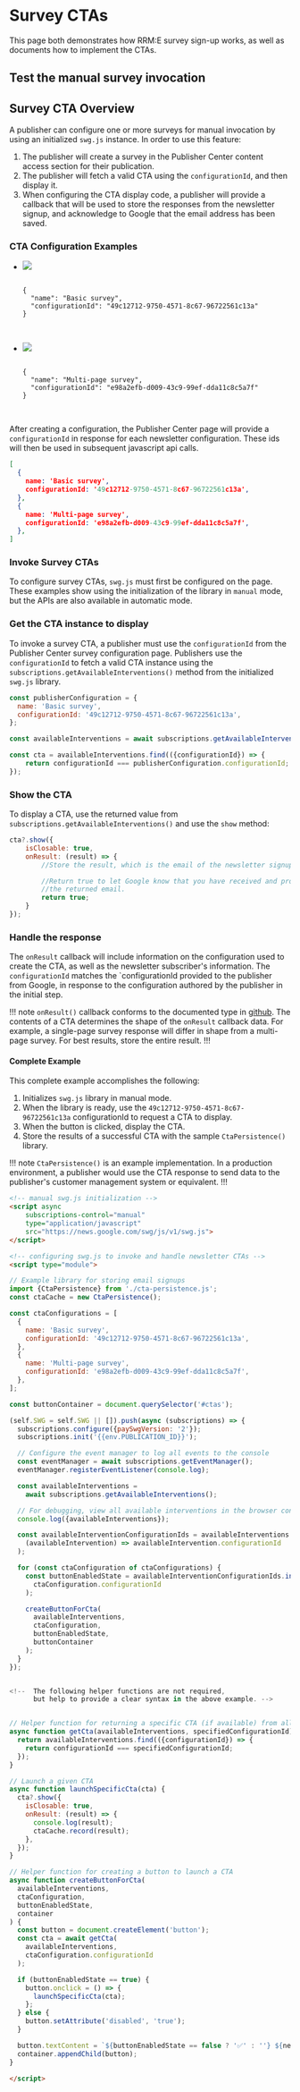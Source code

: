 <script async
  subscriptions-control="manual"
  type="application/javascript"
  src="https://news.google.com/swg/js/v1/swg{{#env.SWG_OVERRIDE}}-{{.}}{{/env.SWG_OVERRIDE}}.js">
</script>


# Survey CTAs

This page both demonstrates how RRM:E survey sign-up works, as well as documents
how to implement the CTAs.

## Test the manual survey invocation

<div id="ctas"></div>

## Survey CTA Overview

A publisher can configure one or more surveys for manual invocation by using an
initialized `swg.js` instance. In order to use this feature:

1.  The publisher will create a survey in the Publisher Center content access section 
    for their publication.
1.  The publisher will fetch a valid CTA using the `configurationId`, and then 
    display it.
1.  When configuring the CTA display code, a publisher will provide a callback
    that will be used to store the responses from the newsletter signup, and 
    acknowledge to Google that the email address has been saved.


### CTA Configuration Examples

<ul class="flexible-list">
  <!-- <li class="flexible-list-item">
    <img src="/img/newsletter-configurations_0000s_0004_standard.png">
    <pre>
    <code class="hljs language-json">
{
  "publicationId": "asdf-1234",
  "name": "Daily Bugle"
}
    </code>
    </pre>    
  </li> -->
  <li class="flexible-list-item">
    <img src="/img/survey.png">
    <pre>
    <code class="hljs language-json">
{
  "name": "Basic survey",
  "configurationId": "49c12712-9750-4571-8c67-96722561c13a"
}
    </code>
    </pre> 
  </li>
    <li class="flexible-list-item">
    <img src="/img/survey-multi-page.png">
    <pre>
    <code class="hljs language-json">
{
  "name": "Multi-page survey",
  "configurationId": "e98a2efb-d009-43c9-99ef-dda11c8c5a7f"
}
    </code>
    </pre> 
  </li>
</ul>

After creating a configuration, the Publisher Center page will provide a `configurationId` in response for each
newsletter configuration. These ids will then be used in subsequent javascript api calls.

```json
[
  {
    name: 'Basic survey',
    configurationId: '49c12712-9750-4571-8c67-96722561c13a',
  },
  {
    name: 'Multi-page survey',
    configurationId: 'e98a2efb-d009-43c9-99ef-dda11c8c5a7f',
  },
]
```

### Invoke Survey CTAs

To configure survey CTAs, `swg.js` must first be configured on the page.
These examples show using the initialization of the library in `manual` mode, but the
APIs are also available in automatic mode. 

### Get the CTA instance to display

To invoke a survey CTA, a publisher must use the `configurationId` from the Publisher
Center survey configuration page. Publishers use the `configurationId` to fetch a valid 
CTA instance using the `subscriptions.getAvailableInterventions()` method from 
the initialized `swg.js` library.

```javascript
const publisherConfiguration = {
  name: 'Basic survey',
  configurationId: '49c12712-9750-4571-8c67-96722561c13a',
};

const availableInterventions = await subscriptions.getAvailableInterventions();

const cta = availableInterventions.find(({configurationId}) => {
    return configurationId === publisherConfiguration.configurationId;
});
```

### Show the CTA

To display a CTA, use the returned value from `subscriptions.getAvailableInterventions()` and use the `show` method:

```javascript
cta?.show({
    isClosable: true,
    onResult: (result) => {
        //Store the result, which is the email of the newsletter signup.

        //Return true to let Google know that you have received and processed
        //the returned email.
        return true;
    }
});
```

### Handle the response

The `onResult` callback will include information on the configuration used
to create the CTA, as well as the newsletter subscriber's information. The `configurationId` matches the `configurationId provided to the publisher from Google, in response to the configuration authored by the publisher in the initial step.

!!! note `onResult()` callback conforms to the documented type in [github](https://github.com/subscriptions-project/swg-js/blob/main/src/api/available-intervention.ts#L41).
The contents of a CTA determines the shape of the `onResult` callback data.
For example, a single-page survey response will differ in shape from a multi-page survey.
For best results, store the entire result.
!!!

#### Complete Example

This complete example accomplishes the following:

1. Initializes `swg.js` library in manual mode.
2. When the library is ready, use the `49c12712-9750-4571-8c67-96722561c13a` configurationId to request a CTA to display.  
3. When the button is clicked, display the CTA.
4. Store the results of a successful CTA with the sample `CtaPersistence()` library.

!!! note `CtaPersistence()` is an example implementation.
In a production environment, a publisher would use the CTA response to send data to the publisher's customer management system or equivalent. 
!!!

```html
<!-- manual swg.js initialization -->
<script async
    subscriptions-control="manual"
    type="application/javascript"
    src="https://news.google.com/swg/js/v1/swg.js">
</script>

<!-- configuring swg.js to invoke and handle newsletter CTAs -->
<script type="module">

// Example library for storing email signups
import {CtaPersistence} from './cta-persistence.js';
const ctaCache = new CtaPersistence();

const ctaConfigurations = [
  {
    name: 'Basic survey',
    configurationId: '49c12712-9750-4571-8c67-96722561c13a',
  },
  {
    name: 'Multi-page survey',
    configurationId: 'e98a2efb-d009-43c9-99ef-dda11c8c5a7f',
  },
];

const buttonContainer = document.querySelector('#ctas');

(self.SWG = self.SWG || []).push(async (subscriptions) => {
  subscriptions.configure({paySwgVersion: '2'});
  subscriptions.init('{{env.PUBLICATION_ID}}');

  // Configure the event manager to log all events to the console
  const eventManager = await subscriptions.getEventManager();
  eventManager.registerEventListener(console.log);

  const availableInterventions =
    await subscriptions.getAvailableInterventions();

  // For debugging, view all available interventions in the browser console
  console.log({availableInterventions});

  const availableInterventionConfigurationIds = availableInterventions.map(
    (availableIntervention) => availableIntervention.configurationId
  );

  for (const ctaConfiguration of ctaConfigurations) {
    const buttonEnabledState = availableInterventionConfigurationIds.includes(
      ctaConfiguration.configurationId
    );

    createButtonForCta(
      availableInterventions,
      ctaConfiguration,
      buttonEnabledState,
      buttonContainer
    );
  }
});


<!--  The following helper functions are not required, 
      but help to provide a clear syntax in the above example. -->


// Helper function for returning a specific CTA (if available) from all interventions
async function getCta(availableInterventions, specifiedConfigurationId) {
  return availableInterventions.find(({configurationId}) => {
    return configurationId === specifiedConfigurationId;
  });
}

// Launch a given CTA
async function launchSpecificCta(cta) {
  cta?.show({
    isClosable: true,
    onResult: (result) => {
      console.log(result);
      ctaCache.record(result);
    },
  });
}

// Helper function for creating a button to launch a CTA
async function createButtonForCta(
  availableInterventions,
  ctaConfiguration,
  buttonEnabledState,
  container
) {
  const button = document.createElement('button');
  const cta = await getCta(
    availableInterventions,
    ctaConfiguration.configurationId
  );

  if (buttonEnabledState == true) {
    button.onclick = () => {
      launchSpecificCta(cta);
    };
  } else {
    button.setAttribute('disabled', 'true');
  }

  button.textContent = `${buttonEnabledState == false ? '✅' : ''} ${newsletterConfiguration.name}`;
  container.appendChild(button);
}

</script>
```